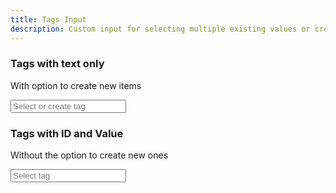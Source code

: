 ```yaml
---
title: Tags Input
description: Custom input for selecting multiple existing values or creating new ones
---
```


### Tags with text only

With option to create new items

<div id="tags-with-text" class="tags-wrapper" data-controller="tags"
  data-tags-items-value='["One","Two","Three","Four","Five","Six"]' data-tags-input-name-value="field">
  <div class="input" data-tags-target="fakeInput">
    <div data-tags-target="container"></div>
    <input type="text" data-tags-target="input" placeholder="Select or create tag">
  </div>
  <ul class="results is-hidden" data-tags-target="results"></ul>
</div>

### Tags with ID and Value

Without the option to create new ones

<div id="tags-with-id-value" class="tags-wrapper" data-controller="tags"
  data-tags-items-value='[["One", 1],["Two", 2],["Three",3],["Four",4],["Five",5],["Six",6]]'
  data-tags-selected-items-value='[1]' data-tags-input-name-value="field" data-tags-add-items-value="false">
  <div class="input" data-tags-target="fakeInput">
    <div data-tags-target="container"></div>
    <input type="text" data-tags-target="input" placeholder="Select tag">
  </div>
  <ul class="results is-hidden" data-tags-target="results"></ul>
</div>
